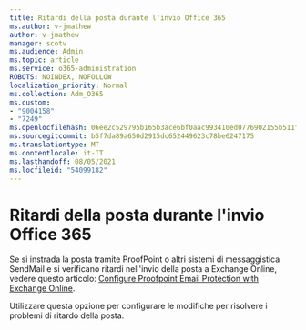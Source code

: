 ```yaml
---
title: Ritardi della posta durante l'invio Office 365
ms.author: v-jmathew
author: v-jmathew
manager: scotv
ms.audience: Admin
ms.topic: article
ms.service: o365-administration
ROBOTS: NOINDEX, NOFOLLOW
localization_priority: Normal
ms.collection: Adm_O365
ms.custom:
- "9004158"
- "7249"
ms.openlocfilehash: 06ee2c529795b165b3ace6bf0aac993410ed0776902155b511f920a09d133d84
ms.sourcegitcommit: b5f7da89a650d2915dc652449623c78be6247175
ms.translationtype: MT
ms.contentlocale: it-IT
ms.lasthandoff: 08/05/2021
ms.locfileid: "54099182"
---
```

# <a name="mail-delays-when-sending-to-office-365"></a>Ritardi della posta durante l'invio Office 365

Se si instrada la posta tramite ProofPoint o altri sistemi di messaggistica SendMail e si verificano ritardi nell'invio della posta a Exchange Online, vedere questo articolo: [Configure Proofpoint Email Protection with Exchange Online](https://docs.microsoft.com/exchange/troubleshoot/email-delivery/configure-proofpoint-with-exchange).

Utilizzare questa opzione per configurare le modifiche per risolvere i problemi di ritardo della posta.
